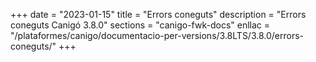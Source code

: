 +++
date        = "2023-01-15"
title       = "Errors coneguts"
description = "Errors coneguts Canigó 3.8.0"
sections    = "canigo-fwk-docs"
enllac		= "/plataformes/canigo/documentacio-per-versions/3.8LTS/3.8.0/errors-coneguts/"
+++